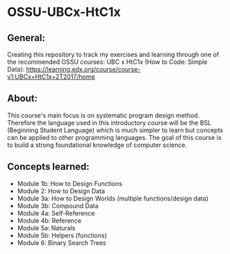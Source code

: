 # OSSU-UBCx-HtC1x

## General:
Creating this repository to track my exercises and learning through one of the recommended OSSU courses: UBC x HtC1x (How to Code: Simple Data):
https://learning.edx.org/course/course-v1:UBCx+HtC1x+2T2017/home

## About:
This course's main focus is on systematic program design method. Therefore the language used in this introductory course will be the BSL (Beginning Student Language) which is much simpler to learn but concepts can be applied to other programming languages.
The goal of this course is to build a strong foundational knowledge of computer science. 

## Concepts learned:
- Module 1b: How to Design Functions
- Module 2:  How to Design Data 
- Module 3a: How to Design Worlds (multiple functions/design data)
- Module 3b: Compound Data
- Module 4a: Self-Reference
- Module 4b: Reference
- Module 5a: Naturals
- Module 5b: Helpers (functions)
- Module 6: Binary Search Trees
